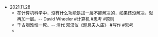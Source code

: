 - 2021.11.28
	- 在计算机科学中，没有什么功能是加一层不能解决的，如果还没解决，就再加一层。-- David Wheeler #计算机 #思考 #原则
	- 千古艰难惟一死。-- 清代 邓汉仪《题息夫人庙》 #写作 #思考
	-